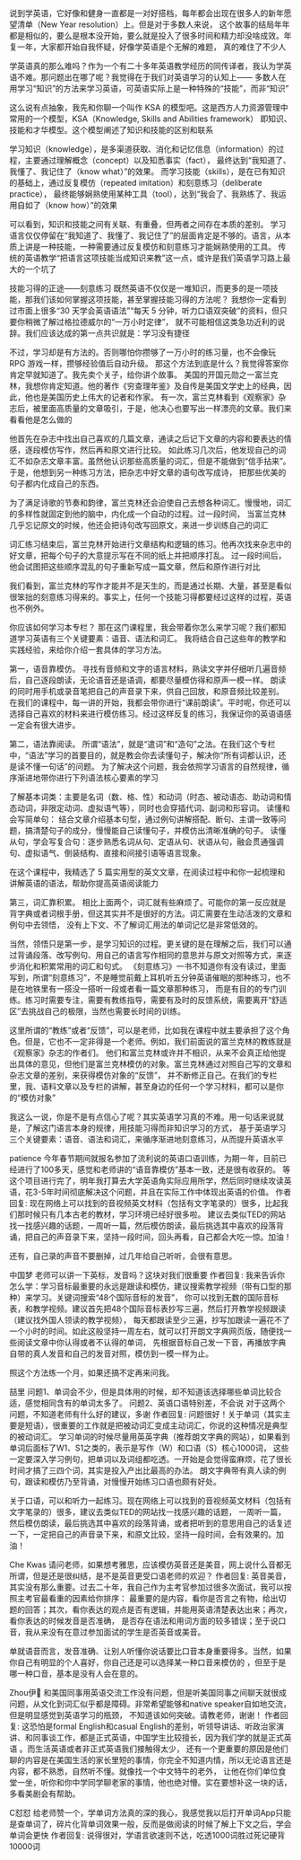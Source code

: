 说到学英语，它好像和健身一直都是一对好搭档，每年都会出现在很多人的新年愿望清单（New Year resolution）上。但是对于多数人来说，
这个故事的结局年年都是相似的，要么是根本没开始，要么就是投入了很多时间和精力却没啥成效。年复一年，大家都开始自我怀疑，好像学英语是个无解的难题，
真的难住了不少人

学英语真的那么难吗？作为一个有二十多年英语教学经历的同传译者，我认为学英语不难。那问题出在哪了呢？我觉得在于我们对英语学习的认知上——
 多数人在用学习“知识”的方法来学习英语，可英语实际上是一种特殊的“技能”，而非“知识”

这么说有点抽象，我先和你聊一个叫作 KSA 的模型吧。这是西方人力资源管理中常用的一个模型，KSA（Knowledge, Skills and Abilities framework）
即知识、技能和才华模型。这个模型阐述了知识和技能的区别和联系

学习知识（knowledge），是多渠道获取、消化和记忆信息（information）的过程，主要通过理解概念（concept）以及知悉事实（fact），
  最终达到“我知道了、我懂了、我记住了（know what）”的效果。
而学习技能（skills），是在已有知识的基础上，通过反复模仿（repeated imitation）和刻意练习（deliberate practice），
   最终能够娴熟使用某种工具（tool），达到“我会了、我熟练了、我运用自如了（know how）”的效果


可以看到，知识和技能之间有关联、有重叠，但两者之间存在本质的差别。
学习语言仅仅停留在“我知道了、我懂了、我记住了”的层面肯定是不够的。语言，从本质上讲是一种技能，一种需要通过反复模仿和刻意练习才能娴熟使用的工具。
  传统的英语教学“把语言这项技能当成知识来教”这一点，或许是我们英语学习路上最大的一个坑了

技能习得的正途——刻意练习
既然英语不仅仅是一堆知识，而更多的是一项技能，那我们该如何掌握这项技能，甚至掌握技能习得的方法呢？
  我想你一定看到过市面上很多“30 天学会英语语法”“每天 5 分钟，听力口语双突破”的资料，但只要你稍微了解过格拉德威尔的“一万小时定律”，
  就不可能相信这类急功近利的说辞。我们应该达成的第一点共识就是：学习没有捷径

不过，学习却是有方法的。否则哪怕你攒够了一万小时的练习量，也不会像玩  RPG  游戏一样，攒够经验值后自动升级。
那这个方法到底是什么？我觉得答案你肯定早就知道了。我先卖个关子，给你讲个故事。
美国的开国元勋之一富兰克林，我想你肯定知道。他的著作《穷查理年鉴》及自传是美国文学史上的经典，因此，他也是美国历史上伟大的记者和作家。
有一次，富兰克林看到《观察家》杂志后，被里面高质量的文章吸引，于是，他决心也要写出一样漂亮的文章。我们来看看他是怎么做的

他首先在杂志中找出自己喜欢的几篇文章，通读之后记下文章的内容和要表达的情感，逐段模仿写作，然后再和原文进行比较。
如此练习几次后，他发现自己的词汇不如杂志文章丰富。虽然他认识那些高质量的词汇，但是不能做到“信手拈来”。于是，他想到另一种练习方法，把杂志中好文章的语句改写成诗，
  把那些优美的句子都内化成自己的东西。

为了满足诗歌的节奏和韵律，富兰克林还会迫使自己去想各种词汇。慢慢地，词汇的多样性就固定到他的脑中，内化成一个自动的过程。过一段时间，
  当富兰克林几乎忘记原文的时候，他还会把诗句改写回原文，来进一步训练自己的词汇

词汇练习结束后，富兰克林开始进行文章结构和逻辑的练习。他再次找来杂志中的好文章，把每个句子的大意提示写在不同的纸上并把顺序打乱。
  过一段时间后，他会试图把这些顺序混乱的句子重新写成一篇文章，然后和原作进行对比

我们看到，富兰克林的写作才能并不是天生的，而是通过长期、大量，甚至是看似很笨拙的刻意练习得来的。事实上，任何一个技能习得都要经过这样的过程，英语也不例外。


你应该如何学习本专栏？
那在这门课程里，我会带着你怎么来学习呢？我们都知道学习英语有三个关键要素：语音、语法和词汇。
我将结合自己这些年的教学和实践经验，来给你介绍一套具体的学习方法。

第一，语音靠模仿。
寻找有音频和文字的语言材料，熟读文字并仔细听几遍音频后，自己逐段朗读，无论语音还是语调，都要尽量模仿得和原声一模一样。
  朗读的同时用手机或录音笔把自己的声音录下来，供自己回放，和原音频比较差别。
 在我们的课程中，每一讲的开始，我都会带你进行“课前朗读”。平时呢，你还可以选择自己喜欢的材料来进行模仿练习。经过这样反复的练习，我保证你的英语语感一定会有很大进步。

第二，语法靠阅读。
所谓“语法”，就是“遣词”和“造句”之法。在我们这个专栏中，“语法”学习的首要目的，就是教会你去读懂句子，解决你“所有词都认识，还是读不懂一句话”的问题。
  为了解决这个问题，我会依照学习语言的自然规律，循序渐进地带你进行下列语法核心要素的学习

了解基本词类：主要是名词（数、格、性）和动词（时态、被动语态、助动词和情态动词，非限定动词、虚拟语气等），同时也会穿插代词、副词和形容词。
读懂和会写简单句： 结合文章介绍基本句型，通过例句讲解搭配、断句、主谓一致等问题，搞清楚句子的成分，慢慢能自己读懂句子，并模仿出清晰准确的句子。
读懂从句，学会写复合句：逐步熟悉名词从句、定语从句、状语从句，融会贯通强调句、虚拟语气、倒装结构、直接和间接引语等语言现象。

在这个课程中，我精选了 5 篇实用型的英文文章，在阅读过程中和你一起梳理和讲解英语的语法，帮助你提高英语阅读能力

第三，词汇靠积累。
相比上面两个，词汇就有些麻烦了。可能你的第一反应就是背字典或者词根手册，但这其实并不是很好的方法。词汇需要在生动活泼的文章和例句中去领悟，
  没有上下文、不了解词汇用法的单词记忆是非常低效的。

当然，领悟只是第一步，是学习知识的过程。更关键的是在理解之后，我们可以通过背诵段落、改写例句、用自己的语言写作相同的意思并与原文对照等方式，来逐步消化和积累常用的词汇和句式。
《刻意练习》一书不知道你有没有读过，里面写到，所谓“刻意练习”，不是睡觉前戴上耳机听五分钟英语催眠的那种练习，也不是在地铁里有一搭没一搭听一段或者看一篇文章那种练习，
  而是有目的的专门训练。练习时需要专注，需要有教练指导，需要有及时的反馈系统，需要离开“舒适区”去挑战自己的极限，当然也需要长时间的训练。

这里所谓的“教练”或者“反馈”，可以是老师，比如我在课程中就主要承担了这个角色。但是，它也不一定非得是一个老师。例如，我们前面说的富兰克林的教练就是《观察家》杂志的作者们。
他们和富兰克林或许并不相识，从来不会真正给他提出具体的意见，但他们是富兰克林模仿的对象。富兰克林通过对照自己写的文章和杂志文章的差别，来获得模仿对象的“反馈”，
并不断修正自己。在我们的专栏里，我、语料文章以及专栏的讲解，甚至身边的任何一个学习材料，都可以是你的“模仿对象”

我这么一说，你是不是有点信心了呢？其实英语学习真的不难。用一句话来说就是，了解这门语言本身的规律，用技能习得而非知识学习的方式，
  基于英语学习三个关键要素：语音、语法和词汇，来循序渐进地刻意练习，从而提升英语水平




patience
今年春节期间就报名参加了流利说的英语口语训练，为期一年，目前已经进行了100多天，感觉和老师讲的“语音靠模仿”基本一致，还是很有收获的。
等这个项目进行完了，明年我打算去大学英语角实际应用所学，然后同时继续攻读英语，花3-5年时间彻底解决这个问题，并且在实际工作中体现出英语的价值。
作者回复: 现在网络上可以找到的音视频英文材料（包括有文字笔录的）很多，比起我们那时候只有几本古老的教材，学习环境已经好很多啦。
建议去类似TED的网站找一找感兴趣的话题，一周听一篇，然后模仿朗读，最后挑选其中喜欢的段落背诵，把自己的声音录下来，坚持一段时间，回头再看，自己都会大吃一惊。加油！

还有，自己录的声音不要删掉，过几年给自己听听，会很有意思。


中国梦
老师可以讲一下英标，发音吗？这块对我们很重要
作者回复: 我来告诉你怎么学：学习音标最重要的永远是跟读和模仿，建议搜索教学视频（带有口型的那种）来学习。关键词搜索“48个国际音标的发音”，
你可以找到无数的国际音标表，和教学视频。建议首先把48个国际音标表抄写三遍，然后打开教学视频跟读（建议找外国人领读的教学视频），
每天都跟读至少三遍，抄写加跟读一遍花不了一个小时的时间。如此这般坚持一周左右，就可以打开朗文字典网页版，随便找一些阅读文章中你认得或者不认得的单词，
先根据音标自己发一下音，再播放字典自带的真人发音和自己的发音对照，模仿到一模一样为止。

照这个方法练一个月，如果还搞不定再来问我。




喆里
问题1、单词会不少，但是具体用的时候，却不知道该选择哪些单词比较合适，感觉相同含有的单词太多了。
问题2、英语口语特别差，不会说
对于这两个问题，不知道老师有什么好的建议，多谢
作者回复: 问题很好！关于单词（其实主要是短语），很重要的工作就是把被动词汇变成主动词汇，你说的这种情况是典型的被动词汇。
学习单词的时候尽量用英英字典（推荐朗文字典的网站），如果看到单词后面标了W1、S1之类的，表示是写作（W）和口语（S）核心1000词，
这些一定要深入学习例句，把单词以及词组都吃透。一开始是会觉得蛮麻烦，花了很长时间才搞了三四个词，其实是投入产出比最高的办法。
朗文字典带有真人读的例句，跟读和模仿乃至背诵，对慢慢开始练习口语也颇有好处。

关于口语，可以和听力一起练习。现在网络上可以找到的音视频英文材料（包括有文字笔录的）很多，建议去类似TED的网站找一找感兴趣的话题，
一周听一篇，然后模仿朗读，最后挑选其中喜欢的段落背诵，或者把听到的意思用自己的话复述一下，一定把自己的声音录下来，和原文比较，坚持一段时间，会有效果的。加油！


Che Kwas
请问老师，如果想考雅思，应该模仿英音还是美音，网上说什么音都无所谓，但是还是很纠结，是不是英音更受口语老师的欢迎？
作者回复: 英音美音，其实没有那么重要。过去二十年，我自己作为主考官参加过很多次面试，我可以按照主考官最看重的因素给你排序：
最重要的是内容，看你是否言之有物，给出切题的回答；其次，看你表达的观点是否有逻辑，并能用英语清楚表达出来；再次，看你表达的时候发音是否准确，
是否存在语法和用词方面的较多错误；至于说口音，我从来没有在意过参加面试的学生是否英音或美音。

单就语音而言，发音准确、让别人听懂你说话要比口音本身重要得多。当然，如果你自己有明显的个人喜好，你自己还是可以选择某一种口音来模仿的
，但至于是哪一种口音，基本是没有人会在意的。



Zhou伊🌠
和美国同事用英语交流工作没有问题，但是听美国同事之间聊天就很成问题，从文化到词汇似乎都是障碍。非常希望能够和native speaker自如地交流，但是明显感觉到英语学习的瓶颈，
不知道该如何突破。请教老师，谢谢！
作者回复: 这恐怕是formal English和casual English的差别，听领导讲话、听政治家演讲、和同事谈工作，都是正式英语，中国学生比较擅长，因为我们学的就是正式英语
。而生活英语或者非正式英语我们接触得太少，
还有一个更重要的原因是他们聊的内容是在美国生活的家长里短的事情，你完全不知道内情，所以无论语言还是内容，都不熟悉，自然听不懂。就像找一个中文特牛的老外，
让他在你们单位食堂一坐，听你和你中学同学聊老家的事情，他也绝对懵。实在要想补这一块的话，多看美剧会有帮助。


C怼怼
给老师赞一个，学单词方法真的深的我心，我感觉我以后打开单词App只能是查单词了，碎片化背单词效果一般，反而是做阅读的时候了解上下文之后，学会单词会更快
作者回复: 说得很对，学语言欲速则不达，吃透1000词胜过死记硬背10000词